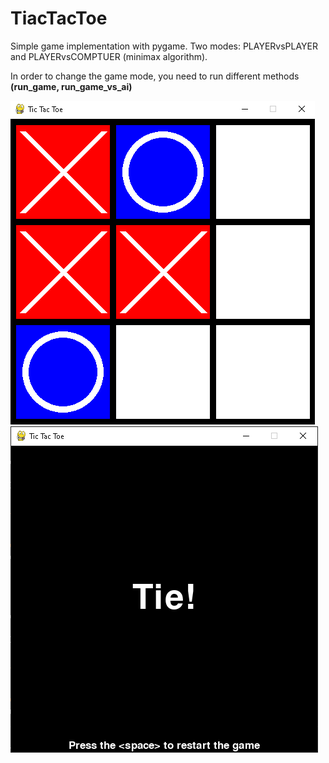 # TiacTacToe
Simple game implementation with pygame. Two modes: PLAYERvsPLAYER and PLAYERvsCOMPTUER (minimax algorithm).

In order to change the game mode, you need to run different methods **(run_game, run_game_vs_ai)**

![Alt-текст](https://github.com/Martellus88/TiacTacToe/blob/master/example_tt.png)
![Alt-текст](https://github.com/Martellus88/TiacTacToe/blob/master/example_tie.png)
